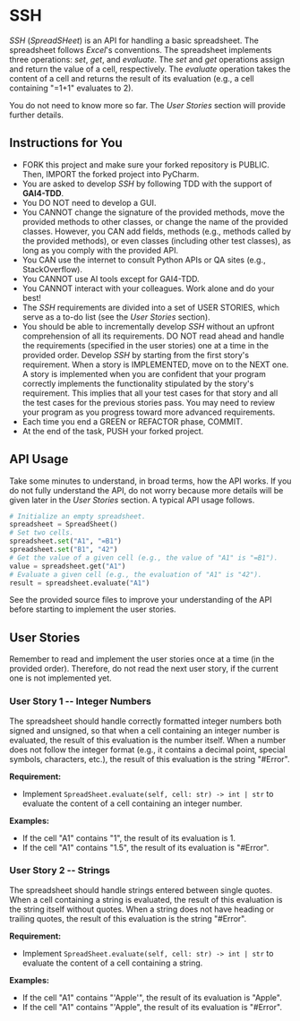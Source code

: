 # SSH
_SSH_ (_SpreadSHeet_) is an API for handling a basic spreadsheet. The spreadsheet follows _Excel_'s conventions. The spreadsheet implements three operations: _set_, _get_, and _evaluate_. The _set_ and _get_ operations assign and return the value of a cell, respectively. The _evaluate_ operation takes the content of a cell and returns the result of its evaluation (e.g., a cell containing "=1+1" evaluates to 2). 

You do not need to know more so far. The _User Stories_ section will provide further details.

## Instructions for You
* FORK this project and make sure your forked repository is PUBLIC. Then, IMPORT the forked project into PyCharm.
* You are asked to develop _SSH_ by following TDD with the support of **GAI4-TDD**.
* You DO NOT need to develop a GUI.
* You CANNOT change the signature of the provided methods, move the provided methods to other classes, or change the name of the provided classes. However, you CAN add fields, methods (e.g., methods called by the provided methods), or even classes (including other test classes), as long as you comply with the provided API.
* You CAN use the internet to consult Python APIs or QA sites (e.g., StackOverflow).
* You CANNOT use AI tools except for GAI4-TDD.
* You CANNOT interact with your colleagues. Work alone and do your best!
* The _SSH_ requirements are divided into a set of USER STORIES, which serve as a to-do list (see the _User Stories_ section).
* You should be able to incrementally develop _SSH_ without an upfront comprehension of all its requirements. DO NOT read ahead and handle the requirements (specified in the user stories) one at a time in the provided order. Develop _SSH_ by starting from the first story's requirement. When a story is IMPLEMENTED, move on to the NEXT one. A story is implemented when you are confident that your program correctly implements the functionality stipulated by the story's requirement. This implies that all your test cases for that story and all the test cases for the previous stories pass. You may need to review your program as you progress toward more advanced requirements.
* Each time you end a GREEN or REFACTOR phase, COMMIT.
* At the end of the task, PUSH your forked project.

## API Usage
Take some minutes to understand, in broad terms, how the API works. If you do not fully understand the API, do not worry because more details will be given later in the _User Stories_ section. A typical API usage follows.

```python
# Initialize an empty spreadsheet.
spreadsheet = SpreadSheet()
# Set two cells.
spreadsheet.set("A1", "=B1")
spreadsheet.set("B1", "42")
# Get the value of a given cell (e.g., the value of "A1" is "=B1").
value = spreadsheet.get("A1")
# Evaluate a given cell (e.g., the evaluation of "A1" is "42").
result = spreadsheet.evaluate("A1")
```

See the provided source files to improve your understanding of the API before starting to implement the user stories. 

## User Stories
Remember to read and implement the user stories once at a time (in the provided order). Therefore, do not read the next user story, if the current one is not implemented yet.

### User Story 1 -- Integer Numbers
The spreadsheet should handle correctly formatted integer numbers both signed and unsigned, so that when a cell containing an integer number is evaluated, the result of this evaluation is the number itself. When a number does not follow the integer format (e.g., it contains a decimal point, special symbols, characters, etc.), the result of this evaluation is the string "#Error".

**Requirement:**
* Implement `SpreadSheet.evaluate(self, cell: str) -> int | str` to evaluate the content of a cell containing an integer number.

**Examples:**
* If the cell "A1" contains "1", the result of its evaluation is 1.
* If the cell "A1" contains "1.5", the result of its evaluation is "#Error".

### User Story 2 -- Strings
The spreadsheet should handle strings entered between single quotes. When a cell containing a string is evaluated, the result of this evaluation is the string itself without quotes. When a string does not have heading or trailing quotes, the result of this evaluation is the string "#Error".

**Requirement:**
* Implement `SpreadSheet.evaluate(self, cell: str) -> int | str` to evaluate the content of a cell containing a string.

**Examples:**
* If the cell "A1" contains "'Apple'", the result of its evaluation is "Apple".
* If the cell "A1" contains "'Apple", the result of its evaluation is "#Error".

